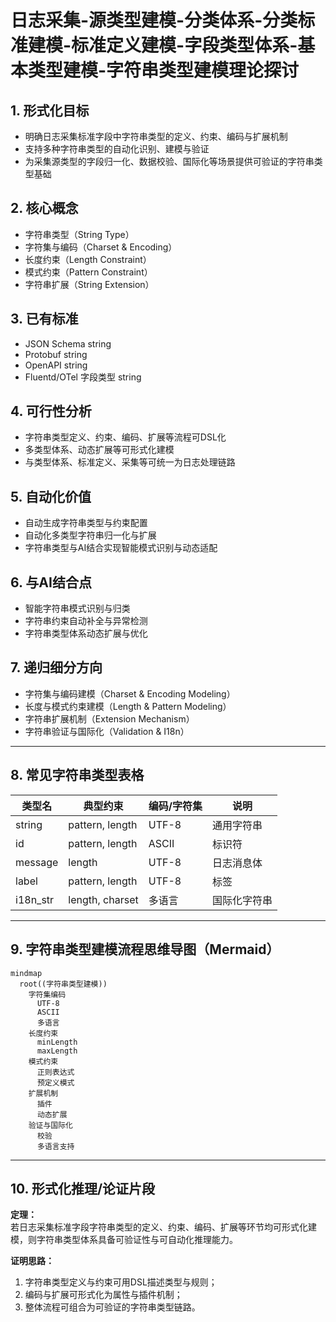 # 日志采集-源类型建模-分类体系-分类标准建模-标准定义建模-字段类型体系-基本类型建模-字符串类型建模理论探讨

## 1. 形式化目标

- 明确日志采集标准字段中字符串类型的定义、约束、编码与扩展机制
- 支持多种字符串类型的自动化识别、建模与验证
- 为采集源类型的字段归一化、数据校验、国际化等场景提供可验证的字符串类型基础

## 2. 核心概念

- 字符串类型（String Type）
- 字符集与编码（Charset & Encoding）
- 长度约束（Length Constraint）
- 模式约束（Pattern Constraint）
- 字符串扩展（String Extension）

## 3. 已有标准

- JSON Schema string
- Protobuf string
- OpenAPI string
- Fluentd/OTel 字段类型 string

## 4. 可行性分析

- 字符串类型定义、约束、编码、扩展等流程可DSL化
- 多类型体系、动态扩展等可形式化建模
- 与类型体系、标准定义、采集等可统一为日志处理链路

## 5. 自动化价值

- 自动生成字符串类型与约束配置
- 自动化多类型字符串归一化与扩展
- 字符串类型与AI结合实现智能模式识别与动态适配

## 6. 与AI结合点

- 智能字符串模式识别与归类
- 字符串约束自动补全与异常检测
- 字符串类型体系动态扩展与优化

## 7. 递归细分方向

- 字符集与编码建模（Charset & Encoding Modeling）
- 长度与模式约束建模（Length & Pattern Modeling）
- 字符串扩展机制（Extension Mechanism）
- 字符串验证与国际化（Validation & I18n）

---

## 8. 常见字符串类型表格

| 类型名     | 典型约束           | 编码/字符集   | 说明           |
|------------|--------------------|--------------|----------------|
| string     | pattern, length    | UTF-8        | 通用字符串     |
| id         | pattern, length    | ASCII        | 标识符         |
| message    | length             | UTF-8        | 日志消息体     |
| label      | pattern, length    | UTF-8        | 标签           |
| i18n_str   | length, charset    | 多语言       | 国际化字符串   |

---

## 9. 字符串类型建模流程思维导图（Mermaid）

```mermaid
mindmap
  root((字符串类型建模))
    字符集编码
      UTF-8
      ASCII
      多语言
    长度约束
      minLength
      maxLength
    模式约束
      正则表达式
      预定义模式
    扩展机制
      插件
      动态扩展
    验证与国际化
      校验
      多语言支持
```

---

## 10. 形式化推理/论证片段

**定理：**  
若日志采集标准字段字符串类型的定义、约束、编码、扩展等环节均可形式化建模，则字符串类型体系具备可验证性与可自动化推理能力。

**证明思路：**  

1. 字符串类型定义与约束可用DSL描述类型与规则；
2. 编码与扩展可形式化为属性与插件机制；
3. 整体流程可组合为可验证的字符串类型链路。
